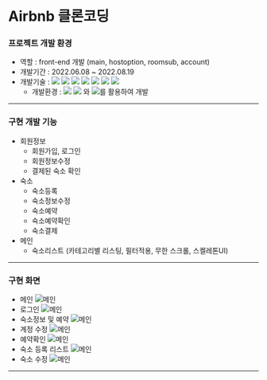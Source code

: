 # Airbnb 클론코딩
### 프로젝트 개발 환경
* 역할 : front-end 개발 (main,  hostoption, roomsub, account)
* 개발기간 : 2022.06.08 ~ 2022.08.19
* 개발기술 : <img src="https://img.shields.io/badge/JQuery-0067A3?style=flat-square&logo=JQuery&logoColor=white"/> <img src="https://img.shields.io/badge/JavaScript-FFCA28?style=flat-square&logo=JavaScript&logoColor=white"/> <img src="https://img.shields.io/badge/Vue.js-63ae7e?style=flat-square&logo=Vue.js&logoColor=white"/> <img src="https://img.shields.io/badge/Java(11.0.15)-0E0f37?style=flat-square&logo=Java(11.0.15)&logoColor=white"/> <img src="https://img.shields.io/badge/Spring-9DD84B?style=flat-square&logo=Spring&logoColor=white"/> <img src="https://img.shields.io/badge/Tomcat(9.0)-964B00?style=flat-square&logo=Tomcat(9.0)&logoColor=white"/> <img src="https://img.shields.io/badge/Oracle-FF0000?style=flat-square&logo=Oracle&logoColor=white"/>
    * 개발환경 : <img src="https://img.shields.io/badge/VisualStudioCode-00AAFF?style=flat-square&logo=VisualStudioCode&logoColor=white"/> <img src="https://img.shields.io/badge/IntelliJIDEA-000000?style=flat-square&logo=IntelliJIDEA&logoColor=white"/> 와 <img src="https://img.shields.io/badge/Gradle-012e38?style=flat-square&logo=Gradle&logoColor=white"/>를 활용하여 개발
---

### 구현 개발 기능
* 회원정보
    * 회원가입, 로그인
    * 회원정보수정
    * 결제된 숙소 확인
* 숙소
    * 숙소등록
    * 숙소정보수정
    * 숙소예약
    * 숙소예약확인
    * 숙소결제
* 메인
    * 숙소리스트 (카테고리별 리스팅, 필터적용, 무한 스크롤, 스켈레톤UI)       
---
### 구현 화면
* 메인
![메인](https://parks-od.github.io/images/main.png)
* 로그인
![메인](https://parks-od.github.io/images/login.png)
* 숙소정보 및 예약
![메인](https://parks-od.github.io/images/sub.png)
* 계정 수정
![메인](https://parks-od.github.io/images/account.png)
* 예약확인
![메인](https://parks-od.github.io/images/travel.png)
* 숙소 등록 리스트
![메인](https://parks-od.github.io/images/list.png)
* 숙소 수정
![메인](https://parks-od.github.io/images/edit.png)
--- 
